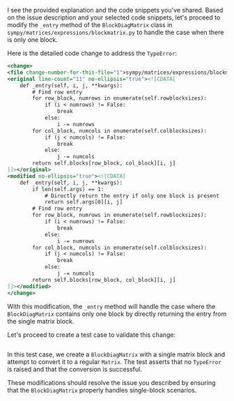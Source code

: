 I see the provided explanation and the code snippets you've shared. Based on the issue description and your selected code snippets, let's proceed to modify the `_entry` method of the `BlockDiagMatrix` class in `sympy/matrices/expressions/blockmatrix.py` to handle the case when there is only one block.

Here is the detailed code change to address the `TypeError`:

```xml
<change>
<file change-number-for-this-file="1">sympy/matrices/expressions/blockmatrix.py</file>
<original line-count="11" no-ellipsis="true"><![CDATA[
    def _entry(self, i, j, **kwargs):
        # Find row entry
        for row_block, numrows in enumerate(self.rowblocksizes):
            if (i < numrows) != False:
                break
            else:
                i -= numrows
        for col_block, numcols in enumerate(self.colblocksizes):
            if (j < numcols) != False:
                break
            else:
                j -= numcols
        return self.blocks[row_block, col_block][i, j]
]]></original>
<modified no-ellipsis="true"><![CDATA[
    def _entry(self, i, j, **kwargs):
        if len(self.args) == 1:
            # Directly return the entry if only one block is present
            return self.args[0][i, j]
        # Find row entry
        for row_block, numrows in enumerate(self.rowblocksizes):
            if (i < numrows) != False:
                break
            else:
                i -= numrows
        for col_block, numcols in enumerate(self.colblocksizes):
            if (j < numcols) != False:
                break
            else:
                j -= numcols
        return self.blocks[row_block, col_block][i, j]
]]></modified>
</change>
```

With this modification, the `_entry` method will handle the case where the `BlockDiagMatrix` contains only one block by directly returning the entry from the single matrix block.

Let's proceed to create a test case to validate this change:

```xml

```

In this test case, we create a `BlockDiagMatrix` with a single matrix block and attempt to convert it to a regular `Matrix`. The test asserts that no `TypeError` is raised and that the conversion is successful.

These modifications should resolve the issue you described by ensuring that the `BlockDiagMatrix` properly handles single-block scenarios.